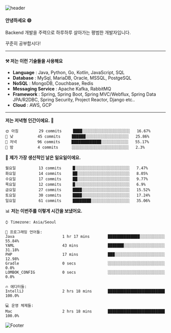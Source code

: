 ![header](https://capsule-render.vercel.app/api?type=waving&color=gradient&height=250&section=header&text=Wondeok%20Kang&fontSize=60&animation=fadeIn&fontAlignY=38&desc=a.k.a.%20Wade%2C%20Deogicorgi%20&descAlignY=61&descAlign=66&descSize=25&customColorList=4)



#### 안녕하세요 😄
Backend 개발을 주력으로 하루하루 살아가는 평범한 개발자입니다.

꾸준히 공부합시다!



<!-- blog : 

[![Velog's GitHub stats](https://velog-readme-stats.vercel.app/api/badge?name=deogicorgi)](https://velog.io/@deogicorgi)  -->

---

#### ⚒️ 저는 이런 기술들을 사용해요

- **Language** : Java, Python, Go, Kotlin, JavaScript, SQL
- **Database** : MySql, MariaDB, Oracle, MSSQL, PostgeSQL
- **NoSQL** : MongoDB, Couchbase, Redis
- **Messaging Service** : Apache Kafka, RabbitMQ
- **Framework** : Spring, Spring Boot, Spring MVC/Webflux, Spring Data JPA/R2DBC, Spring Security, Project Reactor, Django etc..
- **Cloud** : AWS, GCP
---

<!--
[![Solved.ac Profile](http://mazassumnida.wtf/api/v2/generate_badge?boj=deogicorgi)](https://solved.ac/deogicorgi/)
![alt text](https://github.com/[username]/[reponame]/blob/[branch]/image.jpg?raw=true)
--> 

<!--START_SECTION:waka-->
**저는 저녁형 인간이에요. 🦉** 

```text
🌞 아침         29 commits     ████░░░░░░░░░░░░░░░░░░░░░   16.67% 
🌆 낮　         45 commits     ██████░░░░░░░░░░░░░░░░░░░   25.86% 
🌃 저녁         96 commits     █████████████░░░░░░░░░░░░   55.17% 
🌙 밤　         4 commits      ░░░░░░░░░░░░░░░░░░░░░░░░░   2.3%

```
📅 **제가 가장 생산적인 날은 일요일이에요.** 

```text
월요일          13 commits     █░░░░░░░░░░░░░░░░░░░░░░░░   7.47% 
화요일          14 commits     ██░░░░░░░░░░░░░░░░░░░░░░░   8.05% 
수요일          17 commits     ██░░░░░░░░░░░░░░░░░░░░░░░   9.77% 
목요일          12 commits     █░░░░░░░░░░░░░░░░░░░░░░░░   6.9% 
금요일          27 commits     ████░░░░░░░░░░░░░░░░░░░░░   15.52% 
토요일          30 commits     ████░░░░░░░░░░░░░░░░░░░░░   17.24% 
일요일          61 commits     ████████░░░░░░░░░░░░░░░░░   35.06%

```


📊 **저는 이번주를 이렇게 시간을 보냈어요.** 

```text
⌚︎ Timezone: Asia/Seoul

💬 프로그래밍 언어들: 
Java                     1 hr 17 mins        ██████████████░░░░░░░░░░░   55.84% 
YAML                     43 mins             ███████░░░░░░░░░░░░░░░░░░   31.18% 
PHP                      17 mins             ███░░░░░░░░░░░░░░░░░░░░░░   12.98% 
Gradle                   0 secs              ░░░░░░░░░░░░░░░░░░░░░░░░░   0.0% 
LOMBOK_CONFIG            0 secs              ░░░░░░░░░░░░░░░░░░░░░░░░░   0.0%

🔥 에디터들: 
IntelliJ                 2 hrs 18 mins       █████████████████████████   100.0%

💻 운영 체제들: 
Mac                      2 hrs 18 mins       █████████████████████████   100.0%

```


<!--END_SECTION:waka-->

![Footer](https://capsule-render.vercel.app/api?type=waving&color=auto&height=200&section=footer&&customColorList=4)
<!--

**deogicorgi/deogicorgi** is a ✨ _special_ ✨ repository because its `README.md` (this file) appears on your GitHub profile.

Here are some ideas to get you started:

- 🔭 I’m currently working on ...
- 🌱 I’m currently learning ...
- 👯 I’m looking to collaborate on ...
- 🤔 I’m looking for help with ...
- 💬 Ask me about ...
- 📫 How to reach me: ...
- 😄 Pronouns: ...
- ⚡ Fun fact: ...
-->
